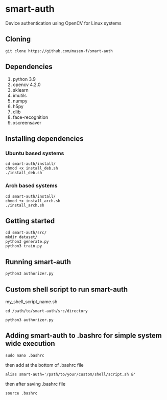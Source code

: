 # smart-auth
Device authentication using OpenCV for Linux systems

## Cloning
```shell
git clone https://github.com/masen-f/smart-auth
```

## Dependencies
1. python 3.9
2. opencv 4.2.0
3. sklearn
4. imutils
5. numpy
6. h5py
7. dlib
8. face-recognition
9. xscreensaver

## Installing dependencies
### Ubuntu based systems
```shell
cd smart-auth/install/
chmod +x install_deb.sh
./install_deb.sh
```
### Arch based systems
```shell
cd smart-auth/install/
chmod +x install_arch.sh
./install_arch.sh
```

## Getting started
```shell
cd smart-auth/src/
mkdir dataset/
python3 generate.py
python3 train.py
```

## Running smart-auth
```shell
python3 authorizer.py
```

## Custom shell script to run smart-auth
my_shell_script_name.sh
```shell
cd /path/to/smart-auth/src/directory

python3 authorizer.py
```

## Adding smart-auth to .bashrc for simple system wide execution
```shell
sudo nano .bashrc
```
then add at the bottom of .bashrc file
```shell
alias smart-auth='/path/to/your/custom/shell/script.sh &'
```
then after saving .bashrc file
```shell
source .bashrc
```
